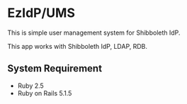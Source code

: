 # EzIdP/UMS
This is simple user management system for Shibboleth IdP.

This app works with Shibboleth IdP, LDAP, RDB.

## System Requirement
* Ruby 2.5
* Ruby on Rails 5.1.5
